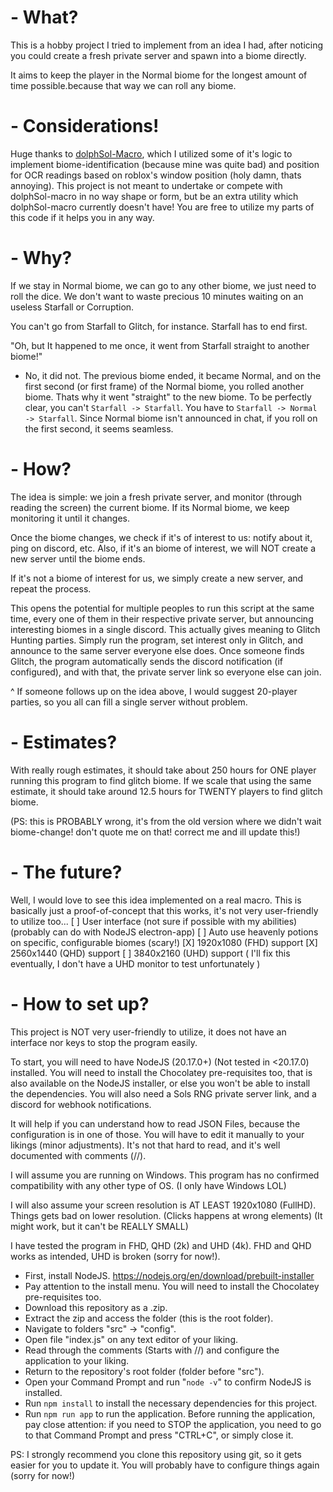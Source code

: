 # - What?
This is a hobby project I tried to implement from an idea I had, after noticing you could create a fresh private server and spawn into a biome directly.

It aims to keep the player in the Normal biome for the longest amount of time possible.because that way we can roll any biome.

# - Considerations!
Huge thanks to [dolphSol-Macro](https://github.com/BuilderDolphin/dolphSol-Macro), which I utilized some of it's logic to implement biome-identification (because mine was quite bad) and position for OCR readings based on roblox's window position (holy damn, thats annoying). This project is not meant to undertake or compete with dolphSol-macro in no way shape or form, but be an extra utility which dolphSol-macro currently doesn't have! You are free to utilize my parts of this code if it helps you in any way.

# - Why?
If we stay in Normal biome, we can go to any other biome, we just need to roll the dice. We don't want to waste precious 10 minutes waiting on an useless Starfall or Corruption.

You can't go from Starfall to Glitch, for instance. Starfall has to end first.

"Oh, but It happened to me once, it went from Starfall straight to another biome!" 

- No, it did not. The previous biome ended, it became Normal, and on the first second (or first frame) of the Normal biome, you rolled another biome. Thats why it went "straight" to the new biome. To be perfectly clear, you can't `Starfall -> Starfall`. You have to `Starfall -> Normal -> Starfall`. Since Normal biome isn't announced in chat, if you roll on the first second, it seems seamless.

# - How?
The idea is simple: we join a fresh private server, and monitor (through reading the screen) the current biome. If its Normal biome, we keep monitoring it until it changes.

Once the biome changes, we check if it's of interest to us: notify about it, ping on discord, etc. Also, if it's an biome of interest, we will NOT create a new server until the biome ends.

If it's not a biome of interest for us, we simply create a new server, and repeat the process.


This opens the potential for multiple peoples to run this script at the same time, every one of them in their respective private server, but announcing interesting biomes in a single discord. This actually gives meaning to Glitch Hunting parties. Simply run the program, set interest only in Glitch, and announce to the same server everyone else does. Once someone finds Glitch, the program automatically sends the discord notification (if configured), and with that, the private server link so everyone else can join.

^ If someone follows up on the idea above, I would suggest 20-player parties, so you all can fill a single server without problem.

# - Estimates?
With really rough estimates, it should take about 250 hours for ONE player running this program to find glitch biome.
If we scale that using the same estimate, it should take around 12.5 hours for TWENTY players to find glitch biome.

(PS: this is PROBABLY wrong, it's from the old version where we didn't wait biome-change! don't quote me on that! correct me and ill update this!)

# - The future?
Well, I would love to see this idea implemented on a real macro. This is basically just a proof-of-concept that this works, it's not very user-friendly to utilize too...
[ ] User interface (not sure if possible with my abilities) (probably can do with NodeJS electron-app)
[ ] Auto use heavenly potions on specific, configurable biomes (scary!)
[X] 1920x1080 (FHD) support
[X] 2560x1440 (QHD) support
[ ] 3840x2160 (UHD) support ( I'll fix this eventually, I don't have a UHD monitor to test unfortunately )

# - How to set up?
This project is NOT very user-friendly to utilize, it does not have an interface nor keys to stop the program easily.

To start, you will need to have NodeJS (20.17.0+) (Not tested in <20.17.0) installed. You will need to install the Chocolatey pre-requisites too, that is also available on the NodeJS installer, or else you won't be able to install the dependencies.
You will also need a Sols RNG private server link, and a discord for webhook notifications.

It will help if you can understand how to read JSON Files, because the configuration is in one of those. You will have to edit it manually to your likings (minor adjustments). It's not that hard to read, and it's well documented with comments (//).

I will assume you are running on Windows. This program has no confirmed compatibility with any other type of OS. (I only have Windows LOL)

I will also assume your screen resolution is AT LEAST 1920x1080 (FullHD). Things gets bad on lower resolution. (Clicks happens at wrong elements) (It might work, but it can't be REALLY SMALL)

I have tested the program in FHD, QHD (2k) and UHD (4k). FHD and QHD works as intended, UHD is broken (sorry for now!).

* First, install NodeJS. https://nodejs.org/en/download/prebuilt-installer
* Pay attention to the install menu. You will need to install the Chocolatey pre-requisites too.
* Download this repository as a .zip.
* Extract the zip and access the folder (this is the root folder).
* Navigate to folders "src" -> "config".
* Open file "index.js" on any text editor of your liking.
* Read through the comments (Starts with //) and configure the application to your liking.
* Return to the repository's root folder (folder before "src").
* Open your Command Prompt and run "`node -v`" to confirm NodeJS is installed.
* Run `npm install` to install the necessary dependencies for this project.
* Run `npm run app` to run the application. Before running the application, pay close attention: if you need to STOP the application, you need to go to that Command Prompt and press "CTRL+C", or simply close it.

PS: I strongly recommend you clone this repository using git, so it gets easier for you to update it. You will probably have to configure things again (sorry for now!)
